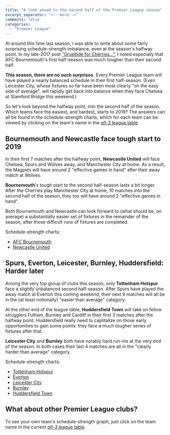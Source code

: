 ```yaml
---
title: "A look ahead to the second half of the Premier League season"
excerpt_separator: "<!--more-->"
comments: false
categories: 
  - "Premier League"
---
```


At around this time last season, I was able to write about some fairly surprising
   schedule-strength imbalance, even at the season's halfway point.  In my late-2017
   post
   ["Grueltide for Cherries..."](/2017/11/10/grueltide), I noted especially
   that AFC Bournemouth's first half-season was much tougher than their second half.  

**This season, there are no such surprises.**  Every Premier League
     team will have played a nearly
     balanced schedule in their first half-season.
     (Even Leicester City,
     whose fixtures so far have been most clearly "on the easy side of average",
     will rapidly get back into balance when they face Chelsea at Stamford Bridge
     this weekend.) 

So let's look beyond the halfway point, into the second half of the season.  Which
   teams face the easiest, and hardest, starts to 2019?  The answers can all be
   found in the schedule-strength charts, which for each team can be viewed by
   clicking on the team's name in the
   [*alt-3* league table](/leagues/england-premier-league).

## Bournemouth and Newcastle face tough start to 2019

In their first 7 matches after the halfway point, **Newcastle United**
   will face Chelsea,
   Spurs and Wolves away, and Manchester City at home.  As a result,
   the Magpies will have around 2 "effective games in hand" after their away match
   at Wolves.
   
**Bournemouth**'s
	tough start to the second half-season lasts a bit longer.  After the
Cherries play Manchester City at home, 10 matches into the second half of the
	 season, they too will have around 2 "effective games in hand".

Both Bournemouth and Newcastle can look forward to (what should be, on average) a
     substantially easier set of fixtures in the remainder of the season,
     after those difficult runs of fixtures are completed.

Schedule-strength charts:

- [AFC Bournemouth](/leagues/england-premier-league/schedule-strength-Bou/)
- [Newcastle United](/leagues/england-premier-league/schedule-strength-New/)       

## Spurs, Everton, Leicester, Burnley, Huddersfield: Harder later

Among the very top group of clubs this season, only **Tottenham Hotspur**
      face a slightly unbalanced second half-season.  After Spurs have played
      the away match at Everton this coming weekend, their next 9 matches will
      all be in the (at least notionally) "easier than average" catagory.

At the other end of the league table, **Huddersfield Town** will take on fellow
   strugglers Fulham, Burnley and Cardiff in their first 3 matches after the
   halfway point.  Huddersfield really need to caplitalize on those early
   opportunities
   to gain some points: they
   face a much tougher series of fixtures after that.

**Leicester City** and **Burnley**
	  both have notably hard run-ins at the very end of the season.
	  In both cases their last 4 matches are all in the
	  "clearly harder than average" category.
   
Schedule-strength charts:

- [Tottenham Hotspur](/leagues/england-premier-league/schedule-strength-Tot/)
- [Everton](/leagues/england-premier-league/schedule-strength-Eve/)
- [Leicester City](/leagues/england-premier-league/schedule-strength-Lei/)
- [Burnley](/leagues/england-premier-league/schedule-strength-Bur/)
- [Huddersfield Town](/leagues/england-premier-league/schedule-strength-Hud/)
  
## What about other Premier League clubs?

To see your own team's schedule-strength graph, just click on the team name in the 
current [*alt-3* league table](/leagues/england-premier-league).















